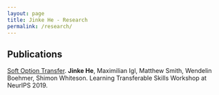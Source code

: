 ```yaml
---
layout: page
title: Jinke He - Research
permalink: /research/
---
```


## Publications

[Soft Option Transfer](https://www.skillsworkshop.ai/uploads/1/2/1/5/121527312/softoptiontransfer.pdf). **Jinke He**, Maximilian Igl, Matthew Smith, Wendelin Boehmer, Shimon Whiteson. Learning Transferable Skills Workshop at NeurIPS 2019.